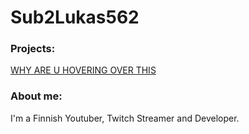# Sub2Lukas562
### Projects:

[WHY ARE U HOVERING OVER THIS](https://lukas562dev.github.io "No projects, sorry")

### About me:
I'm a Finnish Youtuber, Twitch Streamer and Developer.
